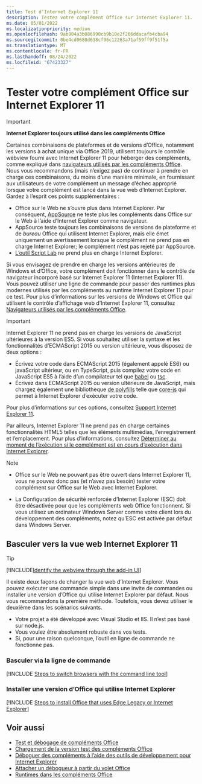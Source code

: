 ```yaml
---
title: Test d’Internet Explorer 11
description: Testez votre complément Office sur Internet Explorer 11.
ms.date: 05/01/2022
ms.localizationpriority: medium
ms.openlocfilehash: 9ab904a3b086990cb9b10e2f266ddacafb4cba94
ms.sourcegitcommit: 0be4cd0680d638cf96c12263a71af59ff9f51f5a
ms.translationtype: MT
ms.contentlocale: fr-FR
ms.lasthandoff: 08/24/2022
ms.locfileid: "67423327"
---
```

# <a name="test-your-office-add-in-on-internet-explorer-11"></a>Tester votre complément Office sur Internet Explorer 11

> [!IMPORTANT]
> **Internet Explorer toujours utilisé dans les compléments Office**
>
> Certaines combinaisons de plateformes et de versions d’Office, notamment les versions à achat unique via Office 2019, utilisent toujours le contrôle webview fourni avec Internet Explorer 11 pour héberger des compléments, comme expliqué dans [navigateurs utilisés par les compléments Office](../concepts/browsers-used-by-office-web-add-ins.md). Nous vous recommandons (mais n’exigez pas) de continuer à prendre en charge ces combinaisons, du moins d’une manière minimale, en fournissant aux utilisateurs de votre complément un message d’échec approprié lorsque votre complément est lancé dans la vue web d’Internet Explorer. Gardez à l’esprit ces points supplémentaires :
>
> - Office sur le Web ne s’ouvre plus dans Internet Explorer. Par conséquent, [AppSource](/office/dev/store/submit-to-appsource-via-partner-center) ne teste plus les compléments dans Office sur le Web à l’aide d’Internet Explorer comme navigateur.
> - AppSource teste toujours les combinaisons de versions de plateforme et de *bureau* Office qui utilisent Internet Explorer, mais elle émet uniquement un avertissement lorsque le complément ne prend pas en charge Internet Explorer; le complément n’est pas rejeté par AppSource.
> - [L’outil Script Lab](../overview/explore-with-script-lab.md) ne prend plus en charge Internet Explorer.

Si vous envisagez de prendre en charge les versions antérieures de Windows et d’Office, votre complément doit fonctionner dans le contrôle de navigateur incorporé basé sur Internet Explorer 11 (Internet Explorer 11). Vous pouvez utiliser une ligne de commande pour passer des runtimes plus modernes utilisés par les compléments au runtime Internet Explorer 11 pour ce test. Pour plus d’informations sur les versions de Windows et Office qui utilisent le contrôle d’affichage web d’Internet Explorer 11, consultez [Navigateurs utilisés par les compléments Office](../concepts/browsers-used-by-office-web-add-ins.md).

> [!IMPORTANT]
> Internet Explorer 11 ne prend pas en charge les versions de JavaScript ultérieures à la version ES5. Si vous souhaitez utiliser la syntaxe et les fonctionnalités d’ECMAScript 2015 ou version ultérieure, vous disposez de deux options :
>
> - Écrivez votre code dans ECMAScript 2015 (également appelé ES6) ou javaScript ultérieur, ou en TypeScript, puis compilez votre code en JavaScript ES5 à l’aide d’un compilateur tel que [babel](https://babeljs.io/) ou [tsc](https://www.typescriptlang.org/index.html).
> - Écrivez dans ECMAScript 2015 ou version ultérieure de JavaScript, mais chargez également une bibliothèque [de polyfills](https://en.wikipedia.org/wiki/Polyfill_(programming)) telle que [core-js](https://github.com/zloirock/core-js) qui permet à Internet Explorer d’exécuter votre code.
>
> Pour plus d’informations sur ces options, consultez [Support Internet Explorer 11](../develop/support-ie-11.md).
>
> Par ailleurs, Internet Explorer 11 ne prend pas en charge certaines fonctionnalités HTML5 telles que les éléments multimédias, l’enregistrement et l’emplacement. Pour plus d’informations, consultez [Déterminer au moment de l’exécution si le complément est en cours d’exécution dans Internet Explorer](../develop/support-ie-11.md#determine-at-runtime-if-the-add-in-is-running-in-internet-explorer).

> [!NOTE]
> - Office sur le Web ne pouvant pas être ouvert dans Internet Explorer 11, vous ne pouvez donc pas (et n’avez pas besoin) tester votre complément sur Office sur le Web avec Internet Explorer.
>
> - La Configuration de sécurité renforcée d’Internet Explorer (ESC) doit être désactivée pour que les compléments web Office fonctionnent. Si vous utilisez un ordinateur Windows Server comme votre client lors du développement des compléments, notez qu’ESC est activée par défaut dans Windows Server.

## <a name="switch-to-the-internet-explorer-11-webview"></a>Basculer vers la vue web Internet Explorer 11

> [!TIP]
> [!INCLUDE[Identify the webview through the add-in UI](../includes/identify-webview-in-ui.md)]

Il existe deux façons de changer la vue web d’Internet Explorer. Vous pouvez exécuter une commande simple dans une invite de commandes ou installer une version d’Office qui utilise Internet Explorer par défaut. Nous vous recommandons la première méthode. Toutefois, vous devez utiliser le deuxième dans les scénarios suivants.

- Votre projet a été développé avec Visual Studio et IIS. Il n’est pas basé sur node.js.
- Vous voulez être absolument robuste dans vos tests.
- Si, pour une raison quelconque, l’outil en ligne de commande ne fonctionne pas.

### <a name="switch-via-the-command-line"></a>Basculer via la ligne de commande

[!INCLUDE [Steps to switch browsers with the command line tool](../includes/use-legacy-edge-or-ie.md)]

### <a name="install-a-version-of-office-that-uses-internet-explorer"></a>Installer une version d’Office qui utilise Internet Explorer

[!INCLUDE [Steps to install Office that uses Edge Legacy or Internet Explorer](../includes/install-office-that-uses-legacy-edge-or-ie.md)]

## <a name="see-also"></a>Voir aussi

- [Test et débogage de compléments Office](test-debug-office-add-ins.md)
- [Chargement de la version test des compléments Office](create-a-network-shared-folder-catalog-for-task-pane-and-content-add-ins.md)
- [Déboguer des compléments à l’aide des outils de développement pour Internet Explorer](debug-add-ins-using-f12-tools-ie.md)
- [Attacher un débogueur à partir du volet Office](attach-debugger-from-task-pane.md)
- [Runtimes dans les compléments Office](runtimes.md)